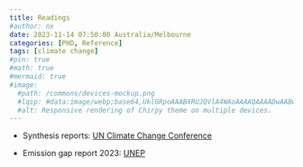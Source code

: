 ```yaml
---
title: Readings
#author: nx
date: 2023-11-14 07:50:00 Australia/Melbourne
categories: [PHD, Reference]
tags: [climate change]
#pin: true
#math: true
#mermaid: true
#image:
  #path: /commons/devices-mockup.png
  #lqip: #data:image/webp;base64,UklGRpoAAABXRUJQVlA4WAoAAAAQAAAADwAABwAAQUxQSDIAAAARL0AmbZurmr57yyIiqE8oiG0bejIYEQTgqiDA9vqnsUSI6H+oAERp2HZ65qP/VIA#WAFZQOCBCAAAA8AEAnQEqEAAIAAVAfCWkAALp8sF8rgRgAP7o9FDvMCkMde9PK7euH5M1m6VWoDXf2FkP3BqV0ZYbO6NA/VFIAAAA
  #alt: Responsive rendering of Chirpy theme on multiple devices.
---
```


- Synthesis reports: <a href="https://unfccc.int/documents/631600">UN Climate Change Conference</a>

- Emission gap report 2023: <a href="https://wedocs.unep.org/bitstream/handle/20.500.11822/43922/EGR2023.pdf?sequence=3&isAllowed=y">UNEP</a>
